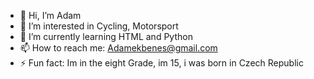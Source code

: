 - 👋 Hi, I’m Adam
- 👀 I’m interested in Cycling, Motorsport
- 🌱 I’m currently learning HTML and Python
- 📫 How to reach me: Adamekbenes@gmail.com
- ⚡ Fun fact: Im in the eight Grade, im 15, i was born in Czech Republic

<!---
AdamBenes98/AdamBenes98 is a ✨ special ✨ repository because its `README.md` (this file) appears on your GitHub profile.
You can click the Preview link to take a look at your changes.
--->
